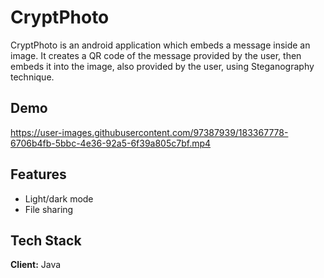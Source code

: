 
# CryptPhoto

CryptPhoto is an android application which embeds a message inside an image. It creates a QR code of the message provided by the user, then embeds it into the image, also provided by the user, using Steganography technique.


## Demo



https://user-images.githubusercontent.com/97387939/183367778-6706b4fb-5bbc-4e36-92a5-6f39a805c7bf.mp4



## Features

- Light/dark mode 
- File sharing



## Tech Stack

**Client:** Java



